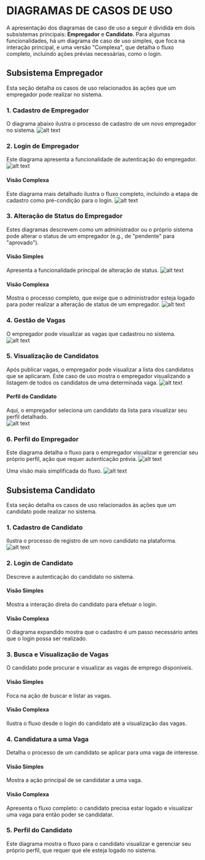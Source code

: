 # DIAGRAMAS DE CASOS DE USO

A apresentação dos diagramas de caso de uso a seguir é dividida em dois subsistemas principais: **Empregador** e **Candidato**. Para algumas funcionalidades, há um diagrama de caso de uso simples, que foca na interação principal, e uma versão "Complexa", que detalha o fluxo completo, incluindo ações prévias necessárias, como o login.

## Subsistema Empregador
Esta seção detalha os casos de uso relacionados às ações que um empregador pode realizar no sistema.

### 1. Cadastro de Empregador
O diagrama abaixo ilustra o processo de cadastro de um novo empregador no sistema.
![alt text](../images/use-case-image/cadastroEmpregador-UseCase.png)

### 2. Login de Empregador
Este diagrama apresenta a funcionalidade de autenticação do empregador.
![alt text](../images/use-case-image/loginEmpregador-UseCase.png)

#### Visão Complexa
Este diagrama mais detalhado ilustra o fluxo completo, incluindo a etapa de cadastro como pré-condição para o login.
![alt text](../images/use-case-image/loginEmpregadorComplex-UseCase.png)

### 3. Alteração de Status do Empregador
Estes diagramas descrevem como um administrador ou o próprio sistema pode alterar o status de um empregador (e.g., de "pendente" para "aprovado").

#### Visão Simples
Apresenta a funcionalidade principal de alteração de status.
![alt text](../images/use-case-image/alterarStatusEmpregador-Use-Case.png)

#### Visão Complexa
Mostra o processo completo, que exige que o administrador esteja logado para poder realizar a alteração de status de um empregador.
![alt text](../images/use-case-image/mudarStatusEmpregadorComplex-UserCase.png)


### 4. Gestão de Vagas
O empregador pode visualizar as vagas que cadastrou no sistema.
![alt text](../images/use-case-image/visualizaVagasEmpregador-UserCase.png)


### 5. Visualização de Candidatos
Após publicar vagas, o empregador pode visualizar a lista dos candidatos que se aplicaram. Este caso de uso mostra o empregador visualizando a listagem de todos os candidatos de uma determinada vaga.
![alt text](../images/use-case-image/empregador/visualizaListaEmpregador-UseCase.png)


#### Perfil do Candidato
Aqui, o empregador seleciona um candidato da lista para visualizar seu perfil detalhado.											
![alt text](../images/use-case-image/empregador/visualizaCandidatoEmpregador-UseCase.png)


### 6. Perfil do Empregador
Este diagrama detalha o fluxo para o empregador visualizar e gerenciar seu próprio perfil, ação que requer autenticação prévia.
![alt text](../images/use-case-image/empregador/perfilEmpregadorComplex-UserCase.png)

Uma visão mais simplificada do fluxo.
![alt text](../images/use-case-image/perfilEmpregador-UserCase.png)

## Subsistema Candidato
Esta seção detalha os casos de uso relacionados às ações que um candidato pode realizar no sistema.


### 1. Cadastro de Candidato
Ilustra o processo de registro de um novo candidato na plataforma.
![alt text](../images/use-case-image/candidato/cadastroCandidato-UseCase.png)

### 2. Login de Candidato
Descreve a autenticação do candidato no sistema.

#### Visão Simples
Mostra a interação direta do candidato para efetuar o login.


#### Visão Complexa
O diagrama expandido mostra que o cadastro é um passo necessário antes que o login possa ser realizado.

### 3. Busca e Visualização de Vagas
O candidato pode procurar e visualizar as vagas de emprego disponíveis.

#### Visão Simples
Foca na ação de buscar e listar as vagas.

#### Visão Complexa
Ilustra o fluxo desde o login do candidato até a visualização das vagas.

### 4. Candidatura a uma Vaga
Detalha o processo de um candidato se aplicar para uma vaga de interesse.

#### Visão Simples
Mostra a ação principal de se candidatar a uma vaga.

#### Visão Complexa
Apresenta o fluxo completo: o candidato precisa estar logado e visualizar uma vaga para então poder se candidatar.

### 5. Perfil do Candidato
Este diagrama mostra o fluxo para o candidato visualizar e gerenciar seu próprio perfil, que requer que ele esteja logado no sistema.